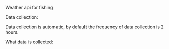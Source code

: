Weather api for fishing

Data collection:

Data collection is automatic, by default the frequency of data collection is 2 hours.

What data is collected:

